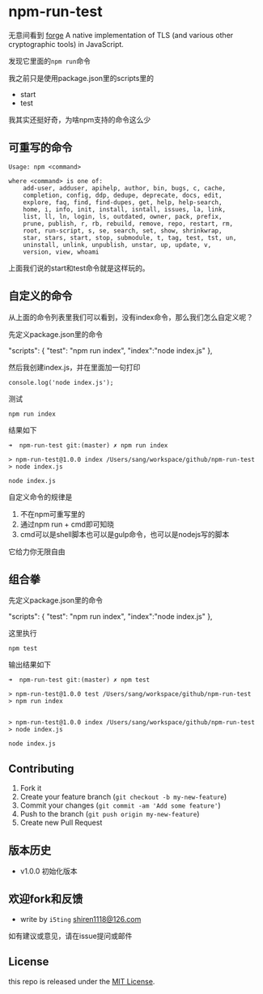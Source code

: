 npm-run-test
============


无意间看到
[forge](https://github.com/digitalbazaar/forge) A native implementation of TLS (and various other cryptographic tools) in JavaScript.

发现它里面的`npm run`命令

我之前只是使用package.json里的scripts里的

- start
- test

我其实还挺好奇，为啥npm支持的命令这么少

## 可重写的命令

```
Usage: npm <command>

where <command> is one of:
    add-user, adduser, apihelp, author, bin, bugs, c, cache,
    completion, config, ddp, dedupe, deprecate, docs, edit,
    explore, faq, find, find-dupes, get, help, help-search,
    home, i, info, init, install, isntall, issues, la, link,
    list, ll, ln, login, ls, outdated, owner, pack, prefix,
    prune, publish, r, rb, rebuild, remove, repo, restart, rm,
    root, run-script, s, se, search, set, show, shrinkwrap,
    star, stars, start, stop, submodule, t, tag, test, tst, un,
    uninstall, unlink, unpublish, unstar, up, update, v,
    version, view, whoami
```

上面我们说的start和test命令就是这样玩的。

## 自定义的命令

从上面的命令列表里我们可以看到，没有index命令，那么我们怎么自定义呢？

先定义package.json里的命令

  "scripts": {
    "test": "npm run index",
		"index":"node index.js"
  },

然后我创建index.js，并在里面加一句打印

	console.log('node index.js');
	
测试

	npm run index
	
结果如下

```
➜  npm-run-test git:(master) ✗ npm run index

> npm-run-test@1.0.0 index /Users/sang/workspace/github/npm-run-test
> node index.js

node index.js
```

自定义命令的规律是

1. 不在npm可重写里的
1. 通过npm run + cmd即可知晓 
1. cmd可以是shell脚本也可以是gulp命令，也可以是nodejs写的脚本

它给力你无限自由

## 组合拳	

先定义package.json里的命令

  "scripts": {
    "test": "npm run index",
		"index":"node index.js"
  },

这里执行

	npm test
	
输出结果如下

```
➜  npm-run-test git:(master) ✗ npm test

> npm-run-test@1.0.0 test /Users/sang/workspace/github/npm-run-test
> npm run index


> npm-run-test@1.0.0 index /Users/sang/workspace/github/npm-run-test
> node index.js

node index.js
```


## Contributing

1. Fork it
2. Create your feature branch (`git checkout -b my-new-feature`)
3. Commit your changes (`git commit -am 'Add some feature'`)
4. Push to the branch (`git push origin my-new-feature`)
5. Create new Pull Request


## 版本历史

- v1.0.0 初始化版本

## 欢迎fork和反馈

- write by `i5ting` shiren1118@126.com

如有建议或意见，请在issue提问或邮件

## License

this repo is released under the [MIT
License](http://www.opensource.org/licenses/MIT).
